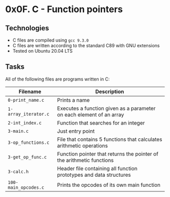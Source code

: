 # 0x0F. C - Function pointers

## Technologies
* C files are compiled using `gcc 9.3.0`
* C files are written according to the standard C89 with GNU extensions
* Tested on Ubuntu 20.04 LTS

## Tasks
All of the following files are programs written in C:

| Filename | Description |
| -------- | ----------- |
| `0-print_name.c` | Prints a name |
| `1-array_iterator.c` | Executes a function given as a parameter on each element of an array |
| `2-int_index.c` | Function that searches for an integer |
| `3-main.c` | Just entry point |
| `3-op_functions.c` | File that contains 5 functions that calculates arithmetic operations |
| `3-get_op_func.c` | Function pointer that returns the pointer of the arithmetic functions |
| `3-calc.h` | Header file containing all function prototypes and data structures |
| `100-main_opcodes.c` | Prints the opcodes of its own main function |
